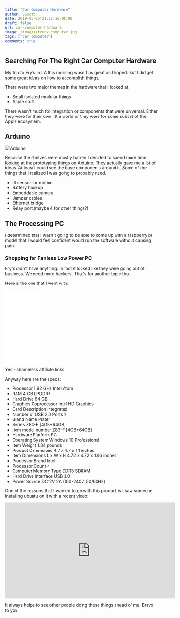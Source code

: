 ```yaml
---
title: "Car Computer Hardware"
author: SScott
date: 2019-03-05T21:32:16-08:00
draft: false
url: car-computer-hardware
image: /images/trunk_computer.jpg
tags: ["car computer"]
comments: true
---
```


## Searching For The Right Car Computer Hardware

My trip to Fry's in LA this morning wasn't as great as I hoped. But I did get some great ideas on how to accomplish things.

There were two major themes in the hardware that I looked at.  

+ Small isolated modular things
+ Apple stuff

There wasn't much for integration or components that were universal. Either they were for their own little world or they were for some subset of the Apple ecosystem.  

## Arduino

![Arduino](/images/arduino.jpg)


Because the shelves were mostly barren I decided to spend more time looking at the prototyping things on Arduino. They actually gave me a lot of ideas. At least I could see the base components around it. Some of the things that I realized I was going to probably need.

* IR sensor for motion
* Battery hookup
* Embeddable camera
* Jumper cables
* Ethernet bridge
* Relay port (maybe 4 for other things?)

## The Processing PC

I determined that I wasn't going to be able to come up with a raspberry pi model that I would feel confident would run the software without causing pain.

### Shopping for Fanless Low Power PC

Fry's didn't have anything.  In fact it looked like they were going out of business.  We need more hackers. That's for another topic tho.

Here is the one that I went with:

<iframe style="width:120px;height:240px;" marginwidth="0" marginheight="0" scrolling="no" frameborder="0" src="//ws-na.amazon-adsystem.com/widgets/q?ServiceVersion=20070822&OneJS=1&Operation=GetAdHtml&MarketPlace=US&source=ac&ref=tf_til&ad_type=product_link&tracking_id=scotttactical-20&marketplace=amazon&region=US&placement=B07LC79DZ6&asins=B07LC79DZ6&linkId=127920f062688cef612e1c46944b3dd3&show_border=true&link_opens_in_new_window=true&price_color=333333&title_color=0066c0&bg_color=ffffff">
    </iframe>

Yes - shameless affiliate links.

Anyway here are the specs:

* Processor 	1.92 GHz Intel Atom
* RAM 	4 GB LPDDR3
* Hard Drive 	64 GB
* Graphics Coprocessor 	Intel HD Graphics
* Card Description 	integrated
* Number of USB 2.0 Ports 	2
* Brand Name 	Plater
* Series 	Z83-F [4GB+64GB]
* Item model number 	Z83-F [4GB+64GB]
* Hardware Platform 	PC
* Operating System 	Windows 10 Professional
* Item Weight 	1.34 pounds
* Product Dimensions 	4.7 x 4.7 x 1.1 inches
* Item Dimensions L x W x H 	4.72 x 4.72 x 1.06 inches
* Processor Brand 	Intel
* Processor Count 	4
* Computer Memory Type 	DDR3 SDRAM
* Hard Drive Interface 	USB 3.0
* Power Source 	DC12V 2A (100-240V, 50/60Hz)

One of the reasons that I wanted to go with this product is I saw someone installing ubuntu on it with a recent video:

 <iframe width="560" height="315" src="https://www.youtube.com/embed/2djTPJ02xK0" frameborder="0" allow="accelerometer; autoplay; encrypted-media; gyroscope; picture-in-picture" allowfullscreen></iframe>

 It always helps to see other people doing these things ahead of me. Bravo to you.
